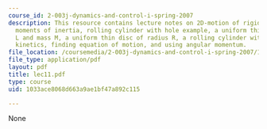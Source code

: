 ```yaml
---
course_id: 2-003j-dynamics-and-control-i-spring-2007
description: This resource contains lecture notes on 2D-motion of rigid bodies, finding
  moments of inertia, rolling cylinder with hole example, a uniform thin rod of length
  L and mass M, a uniform thin disc of radius R, a rolling cylinder with a hole, kinematics,
  kinetics, finding equation of motion, and using angular momentum.
file_location: /coursemedia/2-003j-dynamics-and-control-i-spring-2007/1033ace8068d663a9ae1bf47a892c115_lec11.pdf
file_type: application/pdf
layout: pdf
title: lec11.pdf
type: course
uid: 1033ace8068d663a9ae1bf47a892c115

---
```

None
